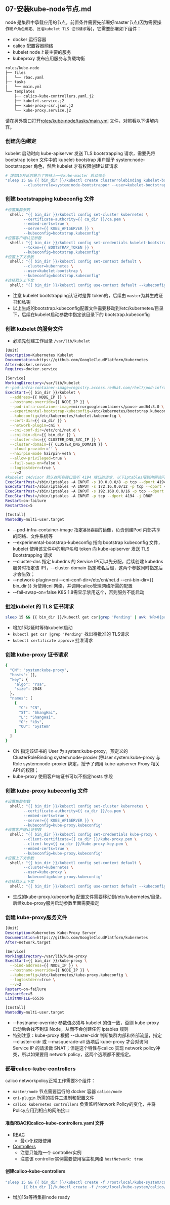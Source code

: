 ## 07-安装kube-node节点.md

node 是集群中承载应用的节点，前置条件需要先部署好master节点(因为需要操作`用户角色绑定`、`批准kubelet TLS 证书请求`等)，它需要部署如下组件：

+ docker 运行容器
+ calico 配置容器网络
+ kubelet node上最主要的服务
+ kubeproxy 发布应用服务与负载均衡

``` bash
roles/kube-node
├── files
│   └── rbac.yaml
├── tasks
│   └── main.yml
└── templates
    ├── calico-kube-controllers.yaml.j2
    ├── kubelet.service.j2
    ├── kube-proxy-csr.json.j2
    └── kube-proxy.service.j2
```

请在另外窗口打开[roles/kube-node/tasks/main.yml](../roles/kube-node/tasks/main.yml) 文件，对照看以下讲解内容。

### 创建角色绑定

kubelet 启动时向 kube-apiserver 发送 TLS bootstrapping 请求，需要先将 bootstrap token 文件中的 kubelet-bootstrap 用户赋予 system:node-bootstrapper 角色，然后 kubelet 才有权限创建认证请求

``` bash
# 增加15秒延时是为了等待上一步kube-master 启动完全
"sleep 15 && {{ bin_dir }}/kubectl create clusterrolebinding kubelet-bootstrap \
        --clusterrole=system:node-bootstrapper --user=kubelet-bootstrap"
```

### 创建 bootstrapping kubeconfig 文件

``` bash
#设置集群参数
  shell: "{{ bin_dir }}/kubectl config set-cluster kubernetes \
        --certificate-authority={{ ca_dir }}/ca.pem \
        --embed-certs=true \
        --server={{ KUBE_APISERVER }} \
        --kubeconfig=bootstrap.kubeconfig"
#设置客户端认证参数
  shell: "{{ bin_dir }}/kubectl config set-credentials kubelet-bootstrap \
        --token={{ BOOTSTRAP_TOKEN }} \
        --kubeconfig=bootstrap.kubeconfig"
#设置上下文参数
  shell: "{{ bin_dir }}/kubectl config set-context default \
        --cluster=kubernetes \
        --user=kubelet-bootstrap \
        --kubeconfig=bootstrap.kubeconfig"
#选择默认上下文
  shell: "{{ bin_dir }}/kubectl config use-context default --kubeconfig=bootstrap.kubeconfig"
```
+ 注意 kubelet bootstrapping认证时是靠 token的，后续由 `master`为其生成证书和私钥
+ 以上生成的bootstrap.kubeconfig配置文件需要移动到/etc/kubernetes/目录下，后续在kubelet启动参数中指定该目录下的 bootstrap.kubeconfig

### 创建 kubelet 的服务文件

+ 必须先创建工作目录 `/var/lib/kubelet`

``` bash
[Unit]
Description=Kubernetes Kubelet
Documentation=https://github.com/GoogleCloudPlatform/kubernetes
After=docker.service
Requires=docker.service

[Service]
WorkingDirectory=/var/lib/kubelet
#--pod-infra-container-image=registry.access.redhat.com/rhel7/pod-infrastructure:latest
ExecStart={{ bin_dir }}/kubelet \
  --address={{ NODE_IP }} \
  --hostname-override={{ NODE_IP }} \
  --pod-infra-container-image=mirrorgooglecontainers/pause-amd64:3.0 \
  --experimental-bootstrap-kubeconfig=/etc/kubernetes/bootstrap.kubeconfig \
  --kubeconfig=/etc/kubernetes/kubelet.kubeconfig \
  --cert-dir={{ ca_dir }} \
  --network-plugin=cni \
  --cni-conf-dir=/etc/cni/net.d \
  --cni-bin-dir={{ bin_dir }} \
  --cluster-dns={{ CLUSTER_DNS_SVC_IP }} \
  --cluster-domain={{ CLUSTER_DNS_DOMAIN }} \
  --cloud-provider='' \
  --hairpin-mode hairpin-veth \
  --allow-privileged=true \
  --fail-swap-on=false \
  --logtostderr=true \
  --v=2
#kubelet cAdvisor 默认在所有接口监听 4194 端口的请求, 以下iptables限制内网访问
ExecStartPost=/sbin/iptables -A INPUT -s 10.0.0.0/8 -p tcp --dport 4194 -j ACCEPT
ExecStartPost=/sbin/iptables -A INPUT -s 172.16.0.0/12 -p tcp --dport 4194 -j ACCEPT
ExecStartPost=/sbin/iptables -A INPUT -s 192.168.0.0/16 -p tcp --dport 4194 -j ACCEPT
ExecStartPost=/sbin/iptables -A INPUT -p tcp --dport 4194 -j DROP
Restart=on-failure
RestartSec=5

[Install]
WantedBy=multi-user.target
```
+ --pod-infra-container-image 指定`基础容器`的镜像，负责创建Pod 内部共享的网络、文件系统等
+ --experimental-bootstrap-kubeconfig 指向 bootstrap kubeconfig 文件，kubelet 使用该文件中的用户名和 token 向 kube-apiserver 发送 TLS Bootstrapping 请求
+ --cluster-dns 指定 kubedns 的 Service IP(可以先分配，后续创建 kubedns 服务时指定该 IP)，--cluster-domain 指定域名后缀，这两个参数同时指定后才会生效；
+ --network-plugin=cni --cni-conf-dir=/etc/cni/net.d --cni-bin-dir={{ bin_dir }} 为使用cni 网络，并调用calico管理网络所需的配置
+ --fail-swap-on=false K8S 1.8需显示禁用这个，否则服务不能启动

### 批准kubelet 的 TLS 证书请求

``` bash
sleep 15 && {{ bin_dir }}/kubectl get csr|grep 'Pending' | awk 'NR>0{print $1}'| xargs {{ bin_dir }}/kubectl certificate approve
```
+ 增加15秒延时等待kubelet启动
+ `kubectl get csr |grep 'Pending'` 找出待批准的 TLS请求
+ `kubectl certificate approve` 批准请求

### 创建 kube-proxy 证书请求

``` bash
{
  "CN": "system:kube-proxy",
  "hosts": [],
  "key": {
    "algo": "rsa",
    "size": 2048
  },
  "names": [
    {
      "C": "CN",
      "ST": "ShangHai",
      "L": "ShangHai",
      "O": "k8s",
      "OU": "System"
    }
  ]
}
```
+ CN 指定该证书的 User 为 system:kube-proxy，预定义的 ClusterRoleBinding system:node-proxier 将User system:kube-proxy 与 Role system:node-proxier 绑定，授予了调用 kube-apiserver Proxy 相关 API 的权限；
+ kube-proxy 使用客户端证书可以不指定hosts 字段

### 创建 kube-proxy kubeconfig 文件

``` bash
#设置集群参数
  shell: "{{ bin_dir }}/kubectl config set-cluster kubernetes \
        --certificate-authority={{ ca_dir }}/ca.pem \
        --embed-certs=true \
        --server={{ KUBE_APISERVER }} \
        --kubeconfig=kube-proxy.kubeconfig"
#设置客户端认证参数
  shell: "{{ bin_dir }}/kubectl config set-credentials kube-proxy \
        --client-certificate={{ ca_dir }}/kube-proxy.pem \
        --client-key={{ ca_dir }}/kube-proxy-key.pem \
        --embed-certs=true \
        --kubeconfig=kube-proxy.kubeconfig"
#设置上下文参数
  shell: "{{ bin_dir }}/kubectl config set-context default \
        --cluster=kubernetes \
        --user=kube-proxy \
        --kubeconfig=kube-proxy.kubeconfig"
#选择默认上下文
  shell: "{{ bin_dir }}/kubectl config use-context default --kubeconfig=kube-proxy.kubeconfig"
```
+ 生成的kube-proxy.kubeconfig 配置文件需要移动到/etc/kubernetes/目录，后续kube-proxy服务启动参数里面需要指定

### 创建 kube-proxy服务文件

``` bash
[Unit]
Description=Kubernetes Kube-Proxy Server
Documentation=https://github.com/GoogleCloudPlatform/kubernetes
After=network.target

[Service]
WorkingDirectory=/var/lib/kube-proxy
ExecStart={{ bin_dir }}/kube-proxy \
  --bind-address={{ NODE_IP }} \
  --hostname-override={{ NODE_IP }} \
  --kubeconfig=/etc/kubernetes/kube-proxy.kubeconfig \
  --logtostderr=true \
  --v=2
Restart=on-failure
RestartSec=5
LimitNOFILE=65536

[Install]
WantedBy=multi-user.target
```

+ --hostname-override 参数值必须与 kubelet 的值一致，否则 kube-proxy 启动后会找不到该 Node，从而不会创建任何 iptables 规则
+ 特别注意：kube-proxy 根据 --cluster-cidr 判断集群内部和外部流量，指定 --cluster-cidr 或 --masquerade-all 选项后 kube-proxy 才会对访问 Service IP 的请求做 SNAT；但是这个特性与calico 实现 network policy冲突，所以如果要用 network policy，这两个选项都不要指定。

### 部署calico-kube-controllers 

calico networkpolicy正常工作需要3个组件：

+ `master/node` 节点需要运行的 docker 容器 `calico/node`
+ `cni-plugin` 所需的插件二进制和配置文件
+ `calico kubernetes controllers` 负责监听Network Policy的变化，并将Policy应用到相应的网络接口

#### 准备RBAC和calico-kube-controllers.yaml 文件

- [RBAC](../roles/kube-node/files/rbac.yaml)
  - 最小化权限使用
- [Controllers](../roles/kube-node/templates/calico-kube-controllers.yaml.j2)
  - 注意只能跑一个 controller实例
  - 注意该 controller实例需要使用宿主机网络 `hostNetwork: true`

#### 创建calico-kube-controllers

``` bash
"sleep 15 && {{ bin_dir }}/kubectl create -f /root/local/kube-system/calico/rbac.yaml && \ 
        {{ bin_dir }}/kubectl create -f /root/local/kube-system/calico/calico-kube-controllers.yaml"
```
+ 增加15s等待集群node ready
